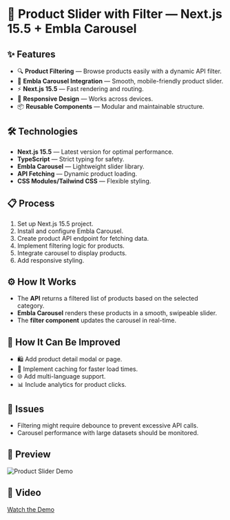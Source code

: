 # 🛒 Product Slider with Filter — Next.js 15.5 + Embla Carousel

## ✨ Features

* 🔍 **Product Filtering** — Browse products easily with a dynamic API filter.
* 🎠 **Embla Carousel Integration** — Smooth, mobile-friendly product slider.
* ⚡ **Next.js 15.5** — Fast rendering and routing.
* 🎯 **Responsive Design** — Works across devices.
* 📦 **Reusable Components** — Modular and maintainable structure.

## 🛠 Technologies

* **Next.js 15.5** — Latest version for optimal performance.
* **TypeScript** — Strict typing for safety.
* **Embla Carousel** — Lightweight slider library.
* **API Fetching** — Dynamic product loading.
* **CSS Modules/Tailwind CSS** — Flexible styling.

## 📋 Process

1. Set up Next.js 15.5 project.
2. Install and configure Embla Carousel.
3. Create product API endpoint for fetching data.
4. Implement filtering logic for products.
5. Integrate carousel to display products.
6. Add responsive styling.

## ⚙️ How It Works

* The **API** returns a filtered list of products based on the selected category.
* **Embla Carousel** renders these products in a smooth, swipeable slider.
* The **filter component** updates the carousel in real-time.

## 🚀 How It Can Be Improved

* 🛍 Add product detail modal or page.
* 💾 Implement caching for faster load times.
* 🌐 Add multi-language support.
* 📊 Include analytics for product clicks.

## 🐞 Issues

* Filtering might require debounce to prevent excessive API calls.
* Carousel performance with large datasets should be monitored.

## 📸 Preview

![Product Slider Demo](preview.png)

## 🎥 Video

[Watch the Demo](demo-link)

